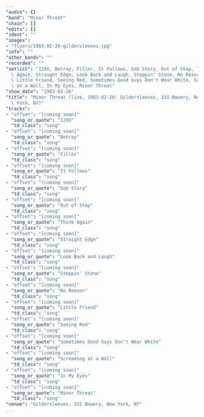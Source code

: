 ```yaml
---
"audio": {}
"band": "Minor Threat"
"chain": []
"edits": []
"ident": ""
"images":
- "flyers/1983-02-26-gildersleeves.jpg"
"info": ""
"other_bands": ""
"recorded": ""
"setlist": "12XU, Betray, Filler, It Follows, Sob Story, Out of Step, Think\
  \ Again, Straight Edge, Look Back and Laugh, Steppin' Stone, No Reason,\
  \ Little Friend, Seeing Red, Sometimes Good Guys Don't Wear White, Screaming\
  \ at a Wall, In My Eyes, Minor Threat"
"show_date": "1983-02-26"
"title": "Minor Threat (live, 1983-02-26: Gildersleeves, 331 Bowery, New\
  \ York, NY)"
"tracks":
- "offset": "[coming soon]"
  "song_or_quote": "12XU"
  "td_class": "song"
- "offset": "[coming soon]"
  "song_or_quote": "Betray"
  "td_class": "song"
- "offset": "[coming soon]"
  "song_or_quote": "Filler"
  "td_class": "song"
- "offset": "[coming soon]"
  "song_or_quote": "It Follows"
  "td_class": "song"
- "offset": "[coming soon]"
  "song_or_quote": "Sob Story"
  "td_class": "song"
- "offset": "[coming soon]"
  "song_or_quote": "Out of Step"
  "td_class": "song"
- "offset": "[coming soon]"
  "song_or_quote": "Think Again"
  "td_class": "song"
- "offset": "[coming soon]"
  "song_or_quote": "Straight Edge"
  "td_class": "song"
- "offset": "[coming soon]"
  "song_or_quote": "Look Back and Laugh"
  "td_class": "song"
- "offset": "[coming soon]"
  "song_or_quote": "Steppin' Stone"
  "td_class": "song"
- "offset": "[coming soon]"
  "song_or_quote": "No Reason"
  "td_class": "song"
- "offset": "[coming soon]"
  "song_or_quote": "Little Friend"
  "td_class": "song"
- "offset": "[coming soon]"
  "song_or_quote": "Seeing Red"
  "td_class": "song"
- "offset": "[coming soon]"
  "song_or_quote": "Sometimes Good Guys Don't Wear White"
  "td_class": "song"
- "offset": "[coming soon]"
  "song_or_quote": "Screaming at a Wall"
  "td_class": "song"
- "offset": "[coming soon]"
  "song_or_quote": "In My Eyes"
  "td_class": "song"
- "offset": "[coming soon]"
  "song_or_quote": "Minor Threat"
  "td_class": "song"
"venue": "Gildersleeves, 331 Bowery, New York, NY"
...
```

